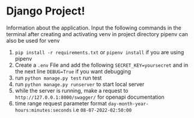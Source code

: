 # Django Project! 

Information about the application. 
Input the following commands in the terminal after creating and activating venv in project directory 
pipenv can also be used for venv

1. `pip install -r requirements.txt` or `pipenv install` if you are using pipenv 
2. Create a `.env` File and add the following `SECRET_KEY=yoursecret` and in the next line `DEBUG=True` if you want debugging
3. run `python manage.py test` run test
4. run `python manage.py runserver` to start local server
5. while the server is running, make a request to `http://127.0.0.1:8000/swagger/` for openapi documentation 
6. time range request parameter format  `day-month-year-hours:minutes:seconds` i.e `08-07-2022-02:50:00` 
